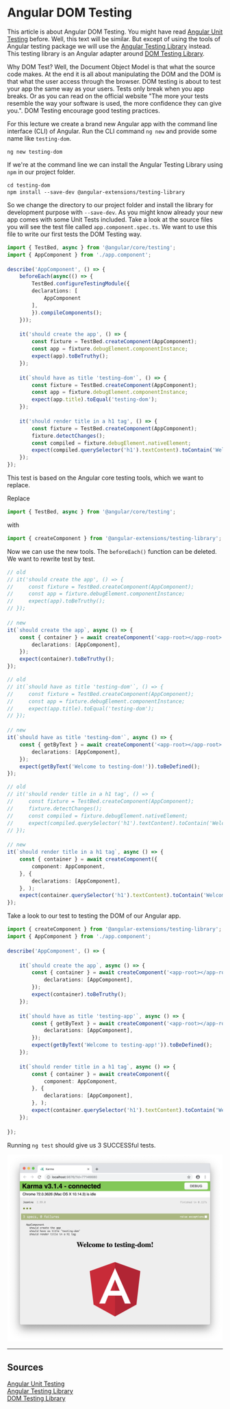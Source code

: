 # Angular DOM Testing

This article is about Angular DOM Testing. You might have read [Angular Unit Testing][1] before. Well, this text will be similar. But except of using the tools of Angular testing package we will use the [Angular Testing Library][1] instead. This testing library is an Angular adapter around [DOM Testing Library][2]. 

Why DOM Test? Well, the Document Object Model is that what the source code makes. At the end it is all about manipulating the DOM and the DOM is that what the user access through the browser. DOM testing is about to test your app the same way as your users. Tests only break when you app breaks. Or as you can read on the official website "The more your tests resemble the way your software is used, the more confidence they can give you.". DOM Testing encourage good testing practices.

For this lecture we create a brand new Angular app with the command line interface (CLI) of Angular. Run the CLI command `ng new` and provide some name like `testing-dom`.

```console
ng new testing-dom
```

If we're at the command line we can install the Angular Testing Library using `npm` in our project folder.

```console
cd testing-dom
npm install --save-dev @angular-extensions/testing-library
```

So we change the directory to our project folder and install the library for development purpose with `--save-dev`. As you might know already your new app comes with some Unit Tests included. Take a look at the source files you will see the test file called `app.component.spec.ts`. We want to use this file to write our first tests the DOM Testing way.

```typescript
import { TestBed, async } from '@angular/core/testing';
import { AppComponent } from './app.component';

describe('AppComponent', () => {
    beforeEach(async(() => {
        TestBed.configureTestingModule({
        declarations: [
            AppComponent
        ],
        }).compileComponents();
    }));

    it('should create the app', () => {
        const fixture = TestBed.createComponent(AppComponent);
        const app = fixture.debugElement.componentInstance;
        expect(app).toBeTruthy();
    });

    it(`should have as title 'testing-dom'`, () => {
        const fixture = TestBed.createComponent(AppComponent);
        const app = fixture.debugElement.componentInstance;
        expect(app.title).toEqual('testing-dom');
    });

    it('should render title in a h1 tag', () => {
        const fixture = TestBed.createComponent(AppComponent);
        fixture.detectChanges();
        const compiled = fixture.debugElement.nativeElement;
        expect(compiled.querySelector('h1').textContent).toContain('Welcome to testing-dom!');
    });
});
```

This test is based on the Angular core testing tools, which we want to replace.

Replace 

```typescript
import { TestBed, async } from '@angular/core/testing';
```

with

```typescript
import { createComponent } from '@angular-extensions/testing-library';
```

Now we can use the new tools. The `beforeEach()` function can be deleted. We want to rewrite test by test.

```typescript
// old
// it('should create the app', () => {
//     const fixture = TestBed.createComponent(AppComponent);
//     const app = fixture.debugElement.componentInstance;
//     expect(app).toBeTruthy();
// });

// new
it(`should create the app`, async () => {
    const { container } = await createComponent('<app-root></app-root>', {
        declarations: [AppComponent],
    });
    expect(container).toBeTruthy();
});
```



```typescript
// old
// it(`should have as title 'testing-dom'`, () => {
//     const fixture = TestBed.createComponent(AppComponent);
//     const app = fixture.debugElement.componentInstance;
//     expect(app.title).toEqual('testing-dom');
// });

// new
it(`should have as title 'testing-dom'`, async () => {
    const { getByText } = await createComponent('<app-root></app-root>', {
        declarations: [AppComponent],
    });
    expect(getByText('Welcome to testing-dom!')).toBeDefined();
});
```

```typescript
// old
// it('should render title in a h1 tag', () => {
//     const fixture = TestBed.createComponent(AppComponent);
//     fixture.detectChanges();
//     const compiled = fixture.debugElement.nativeElement;
//     expect(compiled.querySelector('h1').textContent).toContain('Welcome to testing-dom!');
// });

// new
it(`should render title in a h1 tag`, async () => {
    const { container } = await createComponent({
        component: AppComponent,
    }, {
        declarations: [AppComponent],
    }, );
    expect(container.querySelector('h1').textContent).toContain('Welcome to testing-app!');
});
```

Take a look to our test to testing the DOM of our Angular app.

```typescript
import { createComponent } from '@angular-extensions/testing-library';
import { AppComponent } from './app.component';

describe('AppComponent', () => {

    it(`should create the app`, async () => {
        const { container } = await createComponent('<app-root></app-root>', {
            declarations: [AppComponent],
        });
        expect(container).toBeTruthy();
    });

    it(`should have as title 'testing-app'`, async () => {
        const { getByText } = await createComponent('<app-root></app-root>', {
            declarations: [AppComponent],
        });
        expect(getByText('Welcome to testing-app!')).toBeDefined();
    });

    it(`should render title in a h1 tag`, async () => {
        const { container } = await createComponent({
            component: AppComponent,
        }, {
            declarations: [AppComponent],
        }, );
        expect(container.querySelector('h1').textContent).toContain('Welcome to testing-app!');
    });

});
```

Running `ng test` should give us 3 SUCCESSful tests.

![DOM Testing in Angular](img/testing-dom_ng-test_success_browser.png)


---

## Sources

[Angular Unit Testing][0]  
[Angular Testing Library][1]  
[DOM Testing Library][2]  

[0]: angular-unit-testing.md "Angular Unit Testing"  
[1]: https://testing-library.com/angular "Angular Testing Library"  
[2]: https://testing-library.com/ "DOM Testing Library"  


